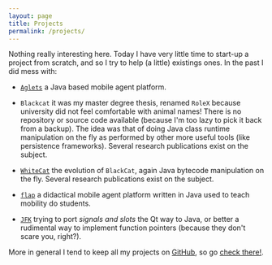 ```yaml
---
layout: page
title: Projects
permalink: /projects/
---
```



Nothing really interesting here.
Today I have very little time to start-up a project from scratch, and so I try to help (a little) existings ones.
In the past I did mess with:

* [`Aglets`](http://aglets.sourceforge.net/) a Java based mobile agent platform.

* `Blackcat` it was my master degree thesis, renamed `RoleX` because university did not feel comfortable with animal names! There is no
repository or source code available (because I'm too lazy to pick it back from a backup). The idea was that of doing Java class runtime
manipulation on the fly as performed by other more useful tools (like persistence frameworks). Several research publications exist on the subject.

* [`WhiteCat`](https://github.com/fluca1978/WhiteCat) the evolution of `BlackCat`, again Java bytecode manipulation on the fly. Several research publications exist on the subject.

* [`flap`](https://github.com/fluca1978/flap) a didactical mobile agent platform written in Java used to teach mobility do students.

* [`JFK`](https://github.com/fluca1978/JFK) trying to port *signals and slots* the Qt way to Java, or better a rudimental way to implement function pointers (because they don't scare you, right?).

More in general I tend to keep all my projects on [GitHub](https://github.com/fluca1978), so go [check there!](https://github.com/fluca1978).

